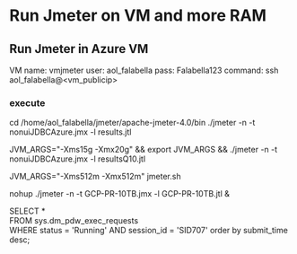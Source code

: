 # Run Jmeter on VM and more RAM


## Run Jmeter in Azure VM
VM name: vmjmeter
user: aol_falabella
pass: Falabella123
command: ssh aol_falabella@<vm_publicip>

### execute
cd /home/aol_falabella/jmeter/apache-jmeter-4.0/bin
./jmeter -n -t nonuiJDBCAzure.jmx -l results.jtl

JVM_ARGS="-Xms15g -Xmx20g"  && export JVM_ARGS && ./jmeter -n -t nonuiJDBCAzure.jmx -l resultsQ10.jtl


JVM_ARGS="-Xms512m -Xmx512m" jmeter.sh

 nohup ./jmeter -n -t GCP-PR-10TB.jmx -l GCP-PR-10TB.jtl &


 SELECT *   
FROM sys.dm_pdw_exec_requests   
WHERE status = 'Running' AND session_id = 'SID707' order by submit_time desc;  